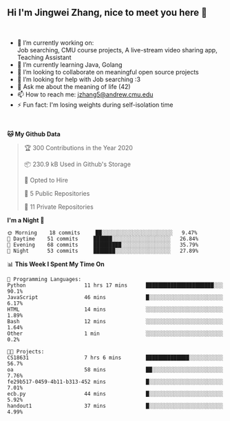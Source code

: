 Hi I'm Jingwei Zhang, nice to meet you here 👋
---
<br>


- 🔭 I’m currently working on: <br>
    Job searching, CMU course projects, A live-stream video sharing app, Teaching Assistant
- 🌱 I’m currently learning Java, Golang
- 👯 I’m looking to collaborate on meaningful open source projects
- 🤔 I’m looking for help with Job searching :3
- 💬 Ask me about the meaning of life (42)
- 📫 How to reach me: jzhang5@andrew.cmu.edu
- ⚡ Fun fact: I'm losing weights during self-isolation time
<br>


<!--START_SECTION:waka-->
**🐱 My Github Data** 

> 🏆 300 Contributions in the Year 2020
 > 
> 📦 230.9 kB Used in Github's Storage 
 > 
> 💼 Opted to Hire
 > 
> 📜 5 Public Repositories
 > 
> 🔑 11 Private Repositories 

**I'm a Night 🦉** 

```text
🌞 Morning    18 commits     ██░░░░░░░░░░░░░░░░░░░░░░░   9.47% 
🌆 Daytime    51 commits     ██████░░░░░░░░░░░░░░░░░░░   26.84% 
🌃 Evening    68 commits     █████████░░░░░░░░░░░░░░░░   35.79% 
🌙 Night      53 commits     ███████░░░░░░░░░░░░░░░░░░   27.89%

```


📊 **This Week I Spent My Time On** 

```text
💬 Programming Languages: 
Python                   11 hrs 17 mins      ██████████████████████░░░   90.1% 
JavaScript               46 mins             █░░░░░░░░░░░░░░░░░░░░░░░░   6.17% 
HTML                     14 mins             ░░░░░░░░░░░░░░░░░░░░░░░░░   1.89% 
Bash                     12 mins             ░░░░░░░░░░░░░░░░░░░░░░░░░   1.64% 
Other                    1 min               ░░░░░░░░░░░░░░░░░░░░░░░░░   0.2%

🐱‍💻 Projects: 
CS18631                  7 hrs 6 mins        ██████████████░░░░░░░░░░░   56.7% 
oa                       58 mins             ██░░░░░░░░░░░░░░░░░░░░░░░   7.76% 
fe29b517-0459-4b11-b313-452 mins             █░░░░░░░░░░░░░░░░░░░░░░░░   7.01% 
ecb.py                   44 mins             █░░░░░░░░░░░░░░░░░░░░░░░░   5.92% 
handout1                 37 mins             █░░░░░░░░░░░░░░░░░░░░░░░░   4.99%

```


<!--END_SECTION:waka-->
